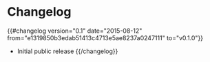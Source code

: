 # Changelog

{{#changelog version="0.1" date="2015-08-12" from="e1319850b3edab51413c4713e5ae8237a0247111" to="v0.1.0"}}
- Initial public release
{{/changelog}}
